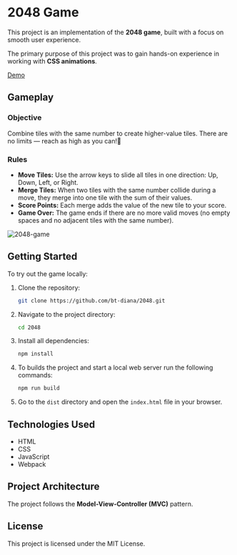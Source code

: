 # 2048 Game

This project is an implementation of the **2048 game**, built with a focus on smooth user experience.

The primary purpose of this project was to gain hands-on experience in working with **CSS animations**.

[Demo](https://bt-diana.github.io/2048/)

## Gameplay

### Objective
Combine tiles with the same number to create higher-value tiles. There are no limits — reach as high as you can!🚀

### Rules
- **Move Tiles:** Use the arrow keys to slide all tiles in one direction: Up, Down, Left, or Right.
- **Merge Tiles:** When two tiles with the same number collide during a move, they merge into one tile with the sum of their values.
- **Score Points:** Each merge adds the value of the new tile to your score.
- **Game Over:** The game ends if there are no more valid moves (no empty spaces and no adjacent tiles with the same number).

![2048-game](https://github.com/user-attachments/assets/d45fd3c1-c5e5-43ea-bf1b-fe2adef7f86a)

## Getting Started

To try out the game locally:

1. Clone the repository:
   ```bash
   git clone https://github.com/bt-diana/2048.git
   ```
2. Navigate to the project directory:
   ```bash
   cd 2048
   ```
3. Install all dependencies:
   ```bash
   npm install
   ```
4. To builds the project and start a local web server run the following commands:
   ```bash
   npm run build
   ```
5. Go to the `dist` directory and open the `index.html` file in your browser.

## Technologies Used

- HTML
- CSS
- JavaScript
- Webpack

## Project Architecture

The project follows the **Model-View-Controller (MVC)** pattern.

## License

This project is licensed under the MIT License.
